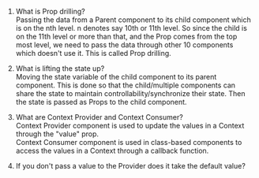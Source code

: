 1. What is Prop drilling?  
   Passing the data from a Parent component to its child component which is on the nth level. n denotes say 10th or 11th level. So since the child is on the 11th level or more than that, and the Prop comes from the top most level, we need to pass the data through other 10 components which doesn't use it. This is called Prop drilling.

2. What is lifting the state up?  
   Moving the state variable of the child component to its parent component. This is done so that the child/multiple components can share the state to maintain controllability/synchronize their state. Then the state is passed as Props to the child component.  

3. What are Context Provider and Context Consumer?  
   Context Provider component is used to update the values in a Context through the "value" prop.  
   Context Consumer component is used in class-based components to access the values in a Context through a callback function.

4. If you don't pass a value to the Provider does it take the default value?
      
